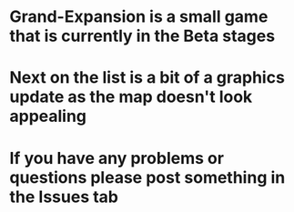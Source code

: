 # Grand-Expansion is a small game that is currently in the Beta stages
# Next on the list is a bit of a graphics update as the map doesn't look appealing
# If you have any problems or questions please post something in the Issues tab
